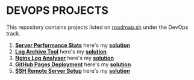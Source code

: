 # DEVOPS PROJECTS
This repository contains projects listed on [roadmap.sh](https://roadmap.sh/) under the DevOps track.

1. [**Server Performance Stats**](https://roadmap.sh/projects/server-stats) here's my [**solution**](server-performance-stats)
2. [**Log Archive Tool**](https://roadmap.sh/projects/log-archive-tool) here's my [**solution**](log-archive-tool)
3. [**Nginx Log Analyser**](https://roadmap.sh/projects/nginx-log-analyser) here's my [**solution**](nginx-log-analyser)
4. [**GitHub Pages Deployment**](https://roadmap.sh/projects/github-actions-deployment-workflow) here's my [**solution**](gitHub-pages-deployment)
5. [**SSH Remote Server Setup**](https://roadmap.sh/projects/ssh-remote-server-setup) here's my [**solution**](ssh-remote-server-setup)